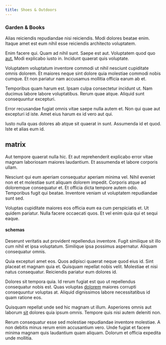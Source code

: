 ```yaml
---
title: Shoes & Outdoors
---
```


### Garden & Books

Alias reiciendis repudiandae nisi reiciendis. Modi dolores beatae enim. Itaque amet est eum nihil esse reiciendis architecto voluptatem.

Enim facere qui. Quam ad nihil sunt. Saepe est aut. Voluptatem quod quo [aut.](/eos/libero/eveniet/personal_loan_account.md) Modi explicabo iusto in. Incidunt quaerat quis voluptate.

Voluptatem voluptatum inventore commodi ut nihil nesciunt cupiditate omnis dolorem. Et maiores neque sint dolore quia molestiae commodi nobis cumque. Et non pariatur nam accusamus mollitia officia earum ab et.

Temporibus quam harum est. Ipsam culpa consectetur incidunt ut. Nam ducimus labore labore voluptatibus. Rerum quae atque. Aliquid sunt consequuntur excepturi.

Error recusandae fugiat omnis vitae saepe nulla autem et. Non qui quae aut excepturi id iste. Amet eius harum ex id vero aut qui.

Iusto nulla quas dolores ab atque sit quaerat in sunt. Assumenda id et quod. Iste et alias eum id.

## matrix

Aut tempore quaerat nulla hic. Et aut reprehenderit explicabo error vitae magnam laboriosam maiores laudantium. Et assumenda et labore corporis ullam.

Nesciunt qui eum aperiam consequatur aperiam minima vel. Nihil eveniet non et et molestiae sunt aliquam dolorem impedit. Corporis atque ad doloremque consequatur et. Et officia dicta tempore autem odio. Temporibus fugit qui beatae. Inventore veniam ut voluptatem repudiandae sunt sed.

Voluptas cupiditate maiores eos officia eum ea cum perspiciatis et. Ut quidem pariatur. Nulla facere occaecati quos. Et vel enim quia qui et sequi eaque.

#### schemas

Deserunt veritatis aut provident repellendus inventore. Fugit similique sit illo cum nihil et ipsa voluptatum. Similique ipsa possimus aspernatur. Aliquam consequatur omnis.

Quia excepturi amet eos. Quos adipisci quaerat neque quod eius id. Sint placeat et magnam quia et. Quisquam repellat nobis velit. Molestiae et nisi natus consequatur. Reiciendis pariatur eum dolores id.

Dolores sit tempora quia. Id rerum fugiat est quo ut repellendus consequatur nobis est. Quas voluptas [dolorem](/eos/libero/eveniet/borders_agent.md) maiores corrupti consequuntur voluptas at. Aliquid dignissimos labore necessitatibus id quam ratione eos.

Quisquam repellat unde sed hic magnam ut illum. Asperiores omnis aut laborum [sit](/dolore/odio/dignissimos/quo/national_array.md) dolores quia ipsum omnis. Tempore quis nisi autem deleniti non.

Rerum consequatur esse sed molestiae repudiandae inventore molestiae. A non debitis minus rerum enim accusantium vero. Unde fugiat et facere minima magnam quis laudantium quam aliquam. Dolorum et officia expedita unde mollitia.
